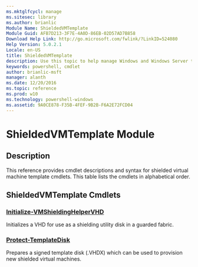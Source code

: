 ```yaml
---
ms.mktglfcycl: manage
ms.sitesec: library
ms.author: brianlic
Module Name: ShieldedVMTemplate
Module Guid: AFB7D213-3F7E-4A0D-86EB-02D57AD7B858
Download Help Link: http://go.microsoft.com/fwlink/?LinkID=524080
Help Version: 5.0.2.1
Locale: en-US
title: ShieldedVMTemplate
description: Use this topic to help manage Windows and Windows Server technologies with Windows PowerShell.
keywords: powershell, cmdlet
author: brianlic-msft
manager: alanth
ms.date: 12/20/2016
ms.topic: reference
ms.prod: w10
ms.technology: powershell-windows
ms.assetid: 9A0CE878-F35B-4FEF-9B2B-F6A2E72FCD04
---
```


# ShieldedVMTemplate Module
## Description
This reference provides cmdlet descriptions and syntax for shielded virtual machine template cmdlets. This table lists the cmdlets in alphabetical order.

## ShieldedVMTemplate Cmdlets
### [Initialize-VMShieldingHelperVHD](./Initialize-VMShieldingHelperVHD.md)
Initializes a VHD for use as a shielding utility disk in a guarded fabric.

### [Protect-TemplateDisk](./Protect-TemplateDisk.md)
Prepares a signed template disk (.VHDX) which can be used to provision new shielded virtual machines.


